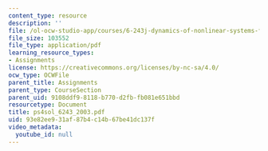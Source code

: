 ```yaml
---
content_type: resource
description: ''
file: /ol-ocw-studio-app/courses/6-243j-dynamics-of-nonlinear-systems-fall-2003/93e82ee931af87b4c14b67be41dc137f_ps4sol_6243_2003.pdf
file_size: 103552
file_type: application/pdf
learning_resource_types:
- Assignments
license: https://creativecommons.org/licenses/by-nc-sa/4.0/
ocw_type: OCWFile
parent_title: Assignments
parent_type: CourseSection
parent_uid: 9108ddf9-8118-b770-d2fb-fb081e651bbd
resourcetype: Document
title: ps4sol_6243_2003.pdf
uid: 93e82ee9-31af-87b4-c14b-67be41dc137f
video_metadata:
  youtube_id: null
---
```

